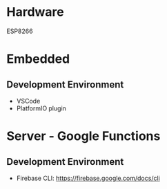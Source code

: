 # Hardware

ESP8266

# Embedded

## Development Environment 

- VSCode 
- PlatformIO plugin

# Server - Google Functions

## Development Environment

- Firebase CLI: https://firebase.google.com/docs/cli


